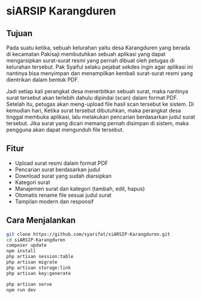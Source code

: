 # siARSIP Karangduren

## Tujuan
Pada suatu ketika, sebuah kelurahan yaitu desa Karangduren yang berada di kecamatan Pakisaji membutuhkan sebuah aplikasi yang dapat mengarsipkan surat-surat resmi yang pernah dibuat oleh petugas di kelurahan tersebut. Pak Syaiful selaku pejabat sekdes ingin agar aplikasi ini nantinya bisa menyimpan dan menampilkan kembali surat-surat resmi yang dientrikan dalam bentuk PDF.

Jadi setiap kali perangkat desa menerbitkan sebuah surat, maka nantinya surat tersebut akan terlebih dahulu dipindai (scan) dalam format PDF. Setelah itu, petugas akan meng-upload file hasil scan tersebut ke sistem. Di kemudian hari, Ketika surat tersebut dibutuhkan, maka perangkat desa tinggal membuka aplikasi, lalu melakukan pencarian berdasarkan judul surat tersebut. Jika surat yang dicari memang pernah disimpan di sistem, maka pengguna akan dapat mengunduh file tersebut.

## Fitur
- Upload surat resmi dalam format PDF
- Pencarian surat berdasarkan judul
- Download surat yang sudah diarsipkan
- Kategori surat
- Manajemen surat dan kategori (tambah, edit, hapus)
- Otomatis rename file sesuai judul surat
- Tampilan modern dan responsif

## Cara Menjalankan
```bash
git clone https://github.com/syarifat/siARSIP-Karangduren.git
cd siARSIP-Karangduren
composer update
npm install
php artisan session:table
php artisan migrate
php artisan storage:link
php artisan key:generate

php artisan serve
npm run dev
```
